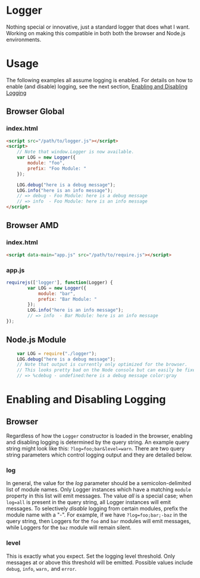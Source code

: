 Logger
======

Nothing special or innovative, just a standard logger that does what I want. Working on making this compatible in both both the browser and Node.js environments.


Usage
=====
The following examples all assume logging is enabled. For details on how to enable (and disable) logging, see the next section, [Enabling and Disabling Logging](#enabling-and-disabling-logging)

Browser Global
--------------

### index.html

```html
<script src="/path/to/logger.js"></script>
<script>
    // Note that window.Logger is now available.
    var LOG = new Logger({
        module: "foo",
        prefix: "Foo Module: "
    });

    LOG.debug("here is a debug message");
    LOG.info("here is an info message");
    // => debug - Foo Module: here is a debug message
    // => info  - Foo Module: here is an info message
</script>
```

## Browser AMD

### index.html

```html
<script data-main="app.js" src="/path/to/require.js"></script>
```

### app.js

```javascript
requirejs(['logger'], function(Logger) {
        var LOG = new Logger({
            module: "bar",
            prefix: "Bar Module: "
        });
        LOG.info("here is an info message");
        // => info  - Bar Module: here is an info message
});
```

## Node.js Module

```javascript
    var LOG = require("./logger");
    LOG.debug("here is a debug message");
    // Note that output is currently only optimized for the browser.
    // This looks pretty bad on the Node console but can easily be fixed in the future.
    // => %cdebug - undefined:here is a debug message color:gray
```

Enabling and Disabling Logging
==============================

Browser
-------
Regardless of how the `Logger` constructor is loaded in the browser, enabling and disabling logging is determined by the query string. An example query string might look like this: `?log=foo;bar&level=warn`. There are two query string parameters which control logging output and they are detailed below.

### log

In general, the value for the *log* parameter should be a semicolon-delimited list of module names. Only Logger instances which have a matching `module` property in this list will emit messages. The value *all* is a special case; when `log=all` is present in the query string, all Logger instances will emit messages. To selectively _disable_ logging from certain modules, prefix the module name with a "-". For example, if we have `?log=foo;bar;-baz` in the query string, then Loggers for the `foo` and `bar` modules will emit messages, while Loggers for the `baz` module will remain silent.

### level

This is exactly what you expect. Set the logging level threshold. Only messages at or above this threshold will be emitted. Possible values include `debug`, `info`, `warn,` and `error`.
